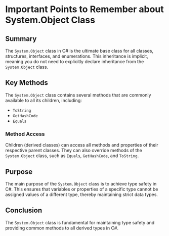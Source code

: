 
# Important Points to Remember about System.Object Class

## Summary
The `System.Object` class in C# is the ultimate base class for all classes, structures, interfaces, and enumerations. This inheritance is implicit, meaning you do not need to explicitly declare inheritance from the `System.Object` class.

## Key Methods
The `System.Object` class contains several methods that are commonly available to all its children, including:
- `ToString`
- `GetHashCode`
- `Equals`

### Method Access
Children (derived classes) can access all methods and properties of their respective parent classes. They can also override methods of the `System.Object` class, such as `Equals`, `GetHashCode`, and `ToString`.

## Purpose
The main purpose of the `System.Object` class is to achieve type safety in C#. This ensures that variables or properties of a specific type cannot be assigned values of a different type, thereby maintaining strict data types.

## Conclusion
The `System.Object` class is fundamental for maintaining type safety and providing common methods to all derived types in C#.
